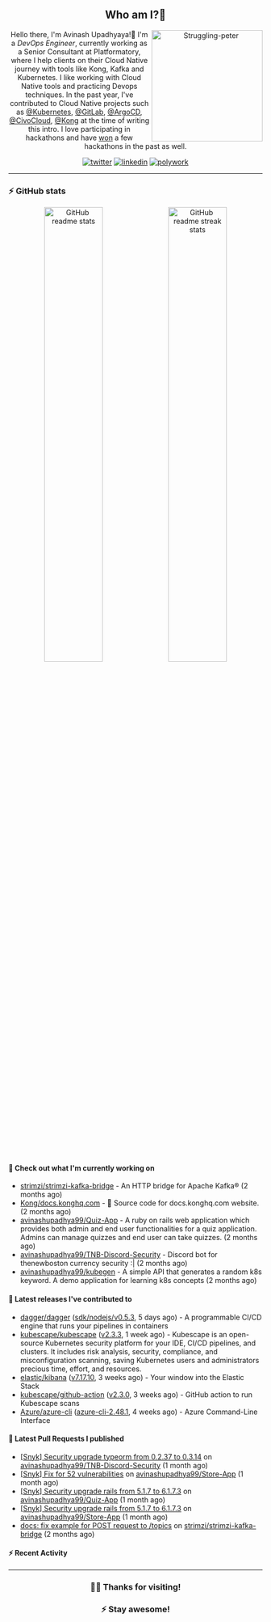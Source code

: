 <div align='center'>
  
## Who am I?🤔

<img align="right" width="220" src="https://media.giphy.com/media/YFkpsHWCsNUUo/giphy.gif" alt="Struggling-peter" />

Hello there, I'm Avinash Upadhyaya!👋 I'm a _DevOps Engineer_, currently working as a Senior Consultant at Platformatory, where I help clients on their Cloud Native journey with tools like Kong, Kafka and Kubernetes. I like working with Cloud Native tools and practicing Devops techniques. In the past year, I've contributed to Cloud Native projects such as [@Kubernetes](https://github.com/pulls?q=is%3Apr+author%3Aavinashupadhya99+archived%3Afalse+user%3Akubernetes), [@GitLab](https://gitlab.com/groups/gitlab-org/-/merge_requests?scope=all&state=all&author_username=avinashupadhya99), [@ArgoCD](https://github.com/pulls?q=is%3Apr+author%3Aavinashupadhya99+archived%3Afalse+user%3Aargoproj), [@CivoCloud](https://github.com/pulls?q=is%3Apr+author%3Aavinashupadhya99+archived%3Afalse+user%3Acivo), [@Kong](https://github.com/pulls?q=is%3Apr+author%3Aavinashupadhya99+archived%3Afalse+user%3AKong) at the time of writing this intro. I love participating in hackathons and have [won](https://devpost.com/avinashupadhya99) a few hackathons in the past as well.


[![twitter](https://img.shields.io/badge/-@avinash__ukr-%231DA1F2?style=for-the-badge&logo=twitter&logoColor=ffffff)](https://twitter.com/avinash_ukr)
[![linkedin](https://img.shields.io/badge/-Avinash%20Upadhyaya-%230A67C3?style=for-the-badge&logo=linkedin&logoColor=ffffff)](https://www.linkedin.com/in/avinash-upadhyaya/)
[![polywork](https://img.shields.io/badge/-@avinashupadhya99-%23338BFF?style=for-the-badge&logo=polywork&logoColor=ffffff)](https://www.polywork.com/avinashupadhya99)

---

</div>

### ⚡ GitHub stats

<p align="center">
  <img width="48%" src="https://github-readme-stats.vercel.app/api?username=avinashupadhya99&show_icons=true&theme=tokyonight" alt="GitHub readme stats" />
  <img width="48%" src="https://github-readme-streak-stats.herokuapp.com?user=avinashupadhya99&theme=dark&hide_border=true&date_format=M%20j%5B%2C%20Y%5D" alt="GitHub readme streak stats" />
</p>

#### 👷 Check out what I'm currently working on

- [strimzi/strimzi-kafka-bridge](https://github.com/strimzi/strimzi-kafka-bridge) - An HTTP bridge for Apache Kafka® (2 months ago)
- [Kong/docs.konghq.com](https://github.com/Kong/docs.konghq.com) - 🦍 Source code for docs.konghq.com website. (2 months ago)
- [avinashupadhya99/Quiz-App](https://github.com/avinashupadhya99/Quiz-App) - A ruby on rails web application which provides both admin and end user functionalities for a quiz application. Admins can manage quizzes and end user can take quizzes. (2 months ago)
- [avinashupadhya99/TNB-Discord-Security](https://github.com/avinashupadhya99/TNB-Discord-Security) - Discord bot for thenewboston currency security :| (2 months ago)
- [avinashupadhya99/kubegen](https://github.com/avinashupadhya99/kubegen) - A simple API that generates a random k8s keyword. A demo application for learning k8s concepts (2 months ago)

#### 🔭 Latest releases I've contributed to

- [dagger/dagger](https://github.com/dagger/dagger) ([sdk/nodejs/v0.5.3](https://github.com/dagger/dagger/releases/tag/sdk/nodejs/v0.5.3), 5 days ago) - A programmable CI/CD engine that runs your pipelines in containers
- [kubescape/kubescape](https://github.com/kubescape/kubescape) ([v2.3.3](https://github.com/kubescape/kubescape/releases/tag/v2.3.3), 1 week ago) - Kubescape is an open-source Kubernetes security platform for your IDE, CI/CD pipelines, and clusters. It includes risk analysis, security, compliance, and misconfiguration scanning, saving Kubernetes users and administrators precious time, effort, and resources.
- [elastic/kibana](https://github.com/elastic/kibana) ([v7.17.10](https://github.com/elastic/kibana/releases/tag/v7.17.10), 3 weeks ago) - Your window into the Elastic Stack
- [kubescape/github-action](https://github.com/kubescape/github-action) ([v2.3.0](https://github.com/kubescape/github-action/releases/tag/v2.3.0), 3 weeks ago) - GitHub action to run Kubescape scans
- [Azure/azure-cli](https://github.com/Azure/azure-cli) ([azure-cli-2.48.1](https://github.com/Azure/azure-cli/releases/tag/azure-cli-2.48.1), 4 weeks ago) - Azure Command-Line Interface

#### 🔨 Latest Pull Requests I published

- [[Snyk] Security upgrade typeorm from 0.2.37 to 0.3.14](https://github.com/avinashupadhya99/TNB-Discord-Security/pull/12) on [avinashupadhya99/TNB-Discord-Security](https://github.com/avinashupadhya99/TNB-Discord-Security) (1 month ago)
- [[Snyk] Fix for 52 vulnerabilities](https://github.com/avinashupadhya99/Store-App/pull/33) on [avinashupadhya99/Store-App](https://github.com/avinashupadhya99/Store-App) (1 month ago)
- [[Snyk] Security upgrade rails from 5.1.7 to 6.1.7.3](https://github.com/avinashupadhya99/Quiz-App/pull/11) on [avinashupadhya99/Quiz-App](https://github.com/avinashupadhya99/Quiz-App) (1 month ago)
- [[Snyk] Security upgrade rails from 5.1.7 to 6.1.7.3](https://github.com/avinashupadhya99/Store-App/pull/32) on [avinashupadhya99/Store-App](https://github.com/avinashupadhya99/Store-App) (1 month ago)
- [docs: fix example for POST request to /topics](https://github.com/strimzi/strimzi-kafka-bridge/pull/781) on [strimzi/strimzi-kafka-bridge](https://github.com/strimzi/strimzi-kafka-bridge) (2 months ago)

#### ⚡ Recent Activity

<!--START_SECTION:activity-->
<!--END_SECTION:activity-->



---

<div align='center'>
  
### 🙇‍♂️ Thanks for visiting!
### ⚡ Stay awesome!
  
</div>


